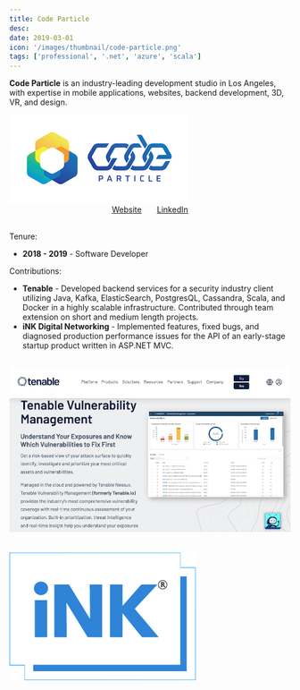 ```yaml
---
title: Code Particle
desc:
date: 2019-03-01
icon: '/images/thumbnail/code-particle.png'
tags: ['professional', '.net', 'azure', 'scala']
---
```


__Code Particle__ is an industry-leading development studio in Los Angeles, with expertise in mobile applications, websites, backend development, 3D, VR, and design.

<a href="https://codeparticle.com/">
<img src="/images/thumbnail/code-particle.png" alt="todo" style="margin: 0 auto">
</a>

<div style="display: flex; justify-content: center">
<a href="https://codeparticle.com/"><u>Website</u></a>
&nbsp;
&nbsp;
&nbsp;
&nbsp;
<a href="https://www.linkedin.com/company/code-particle-inc/"><u>LinkedIn</u></a>
</div>

<br />

Tenure:
- __2018 - 2019__ - Software Developer<br />

Contributions:

- __Tenable__ - Developed backend services for a security industry client utilizing Java, Kafka, ElasticSearch, PostgresQL, Cassandra, Scala, and Docker in a highly scalable infrastructure. Contributed through team extension on short and medium length projects.
- __iNK Digital Networking__ - Implemented features, fixed bugs, and diagnosed production performance issues for the API of an early-stage startup product written in ASP.NET MVC.

<br />

<a href="https://www.tenable.com/products/tenable-io">
<img src="/images/work/code-particle/tenable-nessus.png" alt="todo" style="margin: 0 auto">
</a>

<br />
<br />
<br />

<a href="https://innovation.uci.edu/2019/02/startup-ink-makes-meaningful-connection-joins-the-veteran-founder-lab-program/">
<img src="/images/work/code-particle/iNK-Logo.png" alt="todo" style="margin: 0 auto">
</a>

